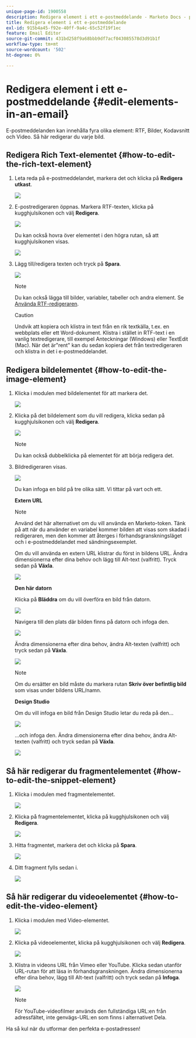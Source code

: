 ```yaml
---
unique-page-id: 1900558
description: Redigera element i ett e-postmeddelande - Marketo Docs - produktdokumentation
title: Redigera element i ett e-postmeddelande
exl-id: 915b4a45-f92e-40ff-9a4c-65c52f19f1ec
feature: Email Editor
source-git-commit: 431bd258f9a68bbb9df7acf043085578d3d91b1f
workflow-type: tm+mt
source-wordcount: '502'
ht-degree: 0%

---
```


# Redigera element i ett e-postmeddelande {#edit-elements-in-an-email}

E-postmeddelanden kan innehålla fyra olika element: RTF, Bilder, Kodavsnitt och Video. Så här redigerar du varje bild.

## Redigera Rich Text-elementet {#how-to-edit-the-rich-text-element}

1. Leta reda på e-postmeddelandet, markera det och klicka på **Redigera utkast**.

   ![](assets/one-edited.png)

1. E-postredigeraren öppnas. Markera RTF-texten, klicka på kugghjulsikonen och välj **Redigera**.

   ![](assets/two.png)

   Du kan också hovra över elementet i den högra rutan, så att kugghjulsikonen visas.

   ![](assets/three.png)

1. Lägg till/redigera texten och tryck på **Spara**.

   ![](assets/four.png)

   >[!NOTE]
   >
   >Du kan också lägga till bilder, variabler, tabeller och andra element. Se [Använda RTF-redigeraren](/help/marketo/product-docs/email-marketing/general/understanding-the-email-editor/using-the-rich-text-editor.md).

   >[!CAUTION]
   >
   >Undvik att kopiera och klistra in text från en rik textkälla, t.ex. en webbplats eller ett Word-dokument. Klistra i stället in RTF-text i en vanlig textredigerare, till exempel Anteckningar (Windows) eller TextEdit (Mac). När det är&quot;rent&quot; kan du sedan kopiera det från textredigeraren och klistra in det i e-postmeddelandet.

## Redigera bildelementet {#how-to-edit-the-image-element}

1. Klicka i modulen med bildelementet för att markera det.

   ![](assets/five.png)

1. Klicka på det bildelement som du vill redigera, klicka sedan på kugghjulsikonen och välj **Redigera**.

   ![](assets/six.png)

   >[!NOTE]
   >
   >Du kan också dubbelklicka på elementet för att börja redigera det.

1. Bildredigeraren visas.

   ![](assets/seven.png)

   Du kan infoga en bild på tre olika sätt. Vi tittar på vart och ett.

   **Extern URL**

   >[!NOTE]
   >
   >Använd det här alternativet om du vill använda en Marketo-token. Tänk på att när du använder en variabel kommer bilden att visas som skadad i redigeraren, men den kommer att återges i förhandsgranskningsläget och i e-postmeddelandet med sändningsexemplet.

   Om du vill använda en extern URL klistrar du först in bildens URL. Ändra dimensionerna efter dina behov och lägg till Alt-text (valfritt). Tryck sedan på **Växla**.

   ![](assets/eight.png)

   **Den här datorn**

   Klicka på **Bläddra** om du vill överföra en bild från datorn.

   ![](assets/nine.png)

   Navigera till den plats där bilden finns på datorn och infoga den.

   ![](assets/ten.png)

   Ändra dimensionerna efter dina behov, ändra Alt-texten (valfritt) och tryck sedan på **Växla**.

   ![](assets/eleven.png)

   >[!NOTE]
   >
   >Om du ersätter en bild måste du markera rutan **Skriv över befintlig bild** som visas under bildens URL/namn.

   **Design Studio**

   Om du vill infoga en bild från Design Studio letar du reda på den...

   ![](assets/twelve.png)

   ...och infoga den. Ändra dimensionerna efter dina behov, ändra Alt-texten (valfritt) och tryck sedan på **Växla**.

   ![](assets/thirteen.png)

## Så här redigerar du fragmentelementet {#how-to-edit-the-snippet-element}

1. Klicka i modulen med fragmentelementet.

   ![](assets/fourteen.png)

1. Klicka på fragmentelementet, klicka på kugghjulsikonen och välj **Redigera**.

   ![](assets/fifteen.png)

1. Hitta fragmentet, markera det och klicka på **Spara**.

   ![](assets/sixteen.png)

1. Ditt fragment fylls sedan i.

   ![](assets/eighteen.png)

## Så här redigerar du videoelementet {#how-to-edit-the-video-element}

1. Klicka i modulen med Video-elementet.

   ![](assets/nineteen.png)

1. Klicka på videoelementet, klicka på kugghjulsikonen och välj **Redigera**.

   ![](assets/twenty.png)

1. Klistra in videons URL från Vimeo eller YouTube. Klicka sedan utanför URL-rutan för att läsa in förhandsgranskningen. Ändra dimensionerna efter dina behov, lägg till Alt-text (valfritt) och tryck sedan på **Infoga**.

   ![](assets/twentyone.png)

   >[!NOTE]
   >
   >För YouTube-videofilmer används den fullständiga URL:en från adressfältet, inte genvägs-URL:en som finns i alternativet Dela.

Ha så kul när du utformar den perfekta e-postadressen!
